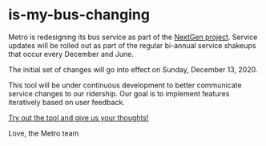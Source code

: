 # is-my-bus-changing

Metro is redesigning its bus service as part of the [NextGen project](https://www.metro.net/projects/nextgen/).  Service updates will be rolled out as part of the regular bi-annual service shakeups that occur every December and June.

The initial set of changes will go into effect on Sunday, December 13, 2020.

This tool will be under continuous development to better communicate service changes to our ridership.  Our goal is to implement features iteratively based on user feedback.

[Try out the tool and give us your thoughts!](https://mybus.metro.net)

Love,
the Metro team

